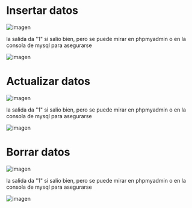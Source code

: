 # Insertar datos

![imagen](https://github.com/user-attachments/assets/9b97b64e-2ff9-4784-9255-59c9683b0220)

la salida da "1" si salio bien, pero se puede mirar en phpmyadmin o en la consola de mysql para asegurarse

![imagen](https://github.com/user-attachments/assets/baf58a60-48e9-408d-9635-c986e5de4e84)

# Actualizar datos

![imagen](https://github.com/user-attachments/assets/6fb8b76b-d198-47fd-87cf-89d3f9cfcc5a)

la salida da "1" si salio bien, pero se puede mirar en phpmyadmin o en la consola de mysql para asegurarse

![imagen](https://github.com/user-attachments/assets/28ee510a-9baa-405a-bccf-418d87a62a42)

# Borrar datos

![imagen](https://github.com/user-attachments/assets/1c4dd789-343f-4d3c-821d-c772c7c80232)

la salida da "1" si salio bien, pero se puede mirar en phpmyadmin o en la consola de mysql para asegurarse

![imagen](https://github.com/user-attachments/assets/e1304331-a8e0-4bf8-b2a5-0c6aafe5af0e)
